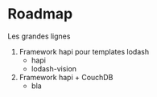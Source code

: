 # Roadmap

Les grandes lignes

1. Framework hapi pour templates lodash
   * hapi
   * lodash-vision
1. Framework hapi + CouchDB
   * bla
